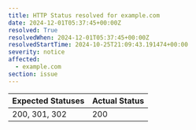 ```yaml
---
title: HTTP Status resolved for example.com
date: 2024-12-01T05:37:45+00:00Z
resolved: True
resolvedWhen: 2024-12-01T05:37:45+00:00Z
resolvedStartTime: 2024-10-25T21:09:43.191474+00:00
severity: notice
affected:
  - example.com
section: issue
---
```


| Expected Statuses | Actual Status  |
|-------------------|----------------|
| 200, 301, 302 | 200 |
